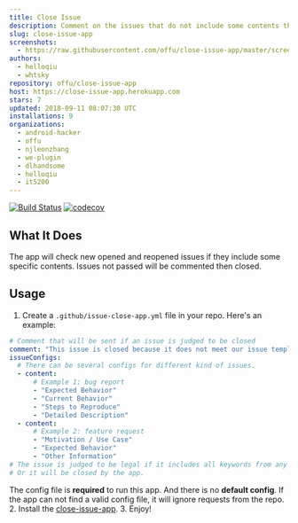 ```yaml
---
title: Close Issue
description: Comment on the issues that do not include some contents then close them.
slug: close-issue-app
screenshots:
  - https://raw.githubusercontent.com/offu/close-issue-app/master/screenshot.png
authors:
  - helloqiu
  - whtsky
repository: offu/close-issue-app
host: https://close-issue-app.herokuapp.com
stars: 7
updated: 2018-09-11 08:07:30 UTC
installations: 9
organizations:
  - android-hacker
  - offu
  - njleonzhang
  - we-plugin
  - dlhandsome
  - helloqiu
  - it5200
---
```


[![Build Status](https://travis-ci.org/offu/close-issue-app.svg?branch=master)](https://travis-ci.org/offu/close-issue-app)
[![codecov](https://codecov.io/gh/offu/close-issue-app/branch/master/graph/badge.svg)](https://codecov.io/gh/offu/close-issue-app)

## What It Does

The app will check new opened and reopened issues if they include some specific contents. Issues not passed will be commented then closed.

## Usage

1. Create a `.github/issue-close-app.yml` file in your repo. Here's an example:

```yaml
# Comment that will be sent if an issue is judged to be closed
comment: "This issue is closed because it does not meet our issue template. Please read it."
issueConfigs:
  # There can be several configs for different kind of issues.
  - content:
      # Example 1: bug report
      - "Expected Behavior"
      - "Current Behavior"
      - "Steps to Reproduce"
      - "Detailed Description"
  - content:
      # Example 2: feature request
      - "Motivation / Use Case"
      - "Expected Behavior"
      - "Other Information"
# The issue is judged to be legal if it includes all keywords from any of these two configs.
# Or it will be closed by the app.
```

The config file is **required** to run this app. And there is no **default config**. If the app can not find a valid config file, it will ignore requests from the repo. 2. Install the [close-issue-app](https://github.com/apps/close-issue-app). 3. Enjoy!
